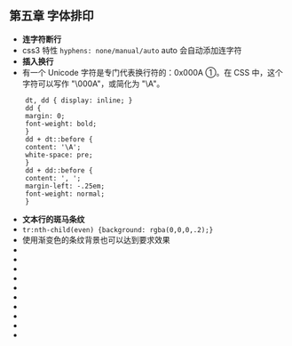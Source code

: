 <!--
 * @Author: your name
 * @Date: 2021-07-11 09:54:45
 * @LastEditTime: 2021-07-11 10:12:59
 * @LastEditors: Please set LastEditors
 * @Description: In User Settings Edit
 * @FilePath: \notes\study notes\css-study\css-style5.md
-->

## 第五章 字体排印

-   **连字符断行**
-   css3 特性 `hyphens: none/manual/auto` auto 会自动添加连字符
-   **插入换行**
-   有一个 Unicode 字符是专门代表换行符的：0x000A ①。在 CSS 中，这个字符可以写作 "\000A"，或简化为 "\A"。

```
    dt, dd { display: inline; }
    dd {
    margin: 0;
    font-weight: bold;
    }
    dd + dt::before {
    content: '\A';
    white-space: pre;
    }
    dd + dd::before {
    content: ', ';
    margin-left: -.25em;
    font-weight: normal;
    }
```

-   **文本行的斑马条纹**
-   `tr:nth-child(even) {background: rgba(0,0,0,.2);}`
-   使用渐变色的条纹背景也可以达到要求效果
-
-
-
-
-
-
-
-
-
-
